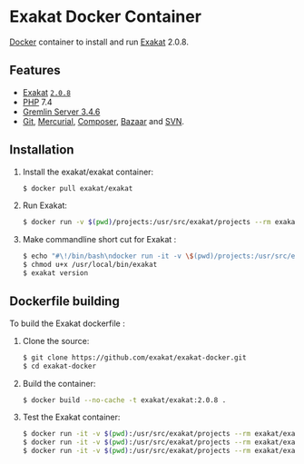 # Exakat Docker Container

[Docker](https://www.docker.com) container to install and run [Exakat](https://www.exakat.io/) 2.0.8.

## Features

* [Exakat](https://www.exakat.io/) [`2.0.8`](https://github.com/exakat/exakat.git)
* [PHP](https://php.net) 7.4
* [Gremlin Server 3.4.6](http://tinkerpop.apache.org/)
* [Git](https://git-scm.com/), [Mercurial](https://www.mercurial-scm.org/), [Composer](https://getcomposer.org/), [Bazaar](http://bazaar.canonical.com/en/) and [SVN](https://subversion.apache.org/).

## Installation

1. Install the exakat/exakat container:

    ``` sh
	$ docker pull exakat/exakat
	```

2. Run Exakat:

    ``` sh
	$ docker run -v $(pwd)/projects:/usr/src/exakat/projects --rm exakat/exakat exakat
    ```

3. Make commandline short cut for Exakat :

    ``` sh
    $ echo "#\!/bin/bash\ndocker run -it -v \$(pwd)/projects:/usr/src/exakat/projects --rm --name my-exakat exakat/exakat exakat \$@" > /usr/local/bin/exakat
    $ chmod u+x /usr/local/bin/exakat
    $ exakat version
    ```

## Dockerfile building

To build the Exakat dockerfile : 

1. Clone the source:

    ``` sh
	$ git clone https://github.com/exakat/exakat-docker.git
	$ cd exakat-docker
    ```

2. Build the container:

    ``` sh
	$ docker build --no-cache -t exakat/exakat:2.0.8 .
    ```

4. Test the Exakat container:

    ``` sh
    $ docker run -it -v $(pwd):/usr/src/exakat/projects --rm exakat/exakat exakat doctor
    $ docker run -it -v $(pwd):/usr/src/exakat/projects --rm exakat/exakat exakat init -p nlptools -R https://github.com/atrilla/nlptools.git -v
    $ docker run -it -v $(pwd):/usr/src/exakat/projects --rm exakat/exakat exakat project -v -p nlptools
	```

